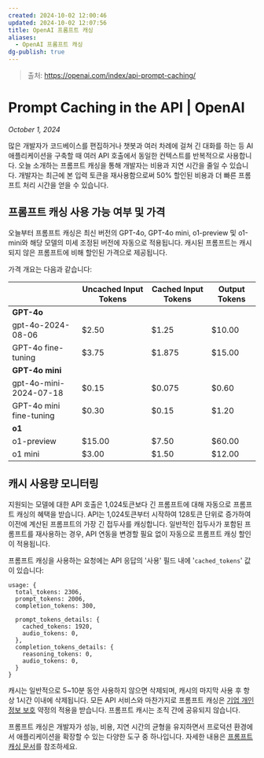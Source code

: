 ```yaml
---
created: 2024-10-02 12:00:46
updated: 2024-10-02 12:07:56
title: OpenAI 프롬프트 캐싱
aliases:
  - OpenAI 프롬프트 캐싱
dg-publish: true
---
```


> 출처: https://openai.com/index/api-prompt-caching/

# Prompt Caching in the API | OpenAI

*October 1, 2024*

많은 개발자가 코드베이스를 편집하거나 챗봇과 여러 차례에 걸쳐 긴 대화를 하는 등 AI 애플리케이션을 구축할 때 여러 API 호출에서 동일한 컨텍스트를 반복적으로 사용합니다. 오늘 소개하는 프롬프트 캐싱을 통해 개발자는 비용과 지연 시간을 줄일 수 있습니다. 개발자는 최근에 본 입력 토큰을 재사용함으로써 50% 할인된 비용과 더 빠른 프롬프트 처리 시간을 얻을 수 있습니다.

## 프롬프트 캐싱 사용 가능 여부 및 가격

오늘부터 프롬프트 캐싱은 최신 버전의 GPT-4o, GPT-4o mini, o1-preview 및 o1-mini와 해당 모델의 미세 조정된 버전에 자동으로 적용됩니다. 캐시된 프롬프트는 캐시되지 않은 프롬프트에 비해 할인된 가격으로 제공됩니다.

가격 개요는 다음과 같습니다:

|                         | Uncached Input Tokens | Cached Input Tokens | Output Tokens |
| ----------------------- | --------------------- | ------------------- | ------------- |
| **GPT-4o**              |                       |                     |               |
| gpt-4o-2024-08-06       | $2.50                 | $1.25               | $10.00        |
| GPT-4o fine-tuning      | $3.75                 | $1.875              | $15.00        |
| **GPT-4o mini**         |                       |                     |               |
| gpt-4o-mini-2024-07-18  | $0.15                 | $0.075              | $0.60         |
| GPT-4o mini fine-tuning | $0.30                 | $0.15               | $1.20         |
| **o1**                  |                       |                     |               |
| o1-preview              | $15.00                | $7.50               | $60.00        |
| o1 mini                 | $3.00                 | $1.50               | $12.00        |

## 캐시 사용량 모니터링

지원되는 모델에 대한 API 호출은 1,024토큰보다 긴 프롬프트에 대해 자동으로 프롬프트 캐싱의 혜택을 받습니다. API는 1,024토큰부터 시작하여 128토큰 단위로 증가하여 이전에 계산된 프롬프트의 가장 긴 접두사를 캐싱합니다. 일반적인 접두사가 포함된 프롬프트를 재사용하는 경우, API 연동을 변경할 필요 없이 자동으로 프롬프트 캐싱 할인이 적용됩니다.

프롬프트 캐싱을 사용하는 요청에는 API 응답의 '사용' 필드 내에 '`cached_tokens`' 값이 있습니다:

```PlainText
usage: {
  total_tokens: 2306,
  prompt_tokens: 2006,
  completion_tokens: 300,
  
  prompt_tokens_details: {
    cached_tokens: 1920,
    audio_tokens: 0,
  },
  completion_tokens_details: {
    reasoning_tokens: 0,
    audio_tokens: 0,
  }
}
```

캐시는 일반적으로 5~10분 동안 사용하지 않으면 삭제되며, 캐시의 마지막 사용 후 항상 1시간 이내에 삭제됩니다. 모든 API 서비스와 마찬가지로 프롬프트 캐싱은 [기업 개인정보 보호](https://openai.com/enterprise-privacy/) 약정의 적용을 받습니다. 프롬프트 캐시는 조직 간에 공유되지 않습니다.

프롬프트 캐싱은 개발자가 성능, 비용, 지연 시간의 균형을 유지하면서 프로덕션 환경에서 애플리케이션을 확장할 수 있는 다양한 도구 중 하나입니다. 자세한 내용은 [프롬프트 캐싱 문서](https://platform.openai.com/docs/guides/prompt-caching)를 참조하세요.